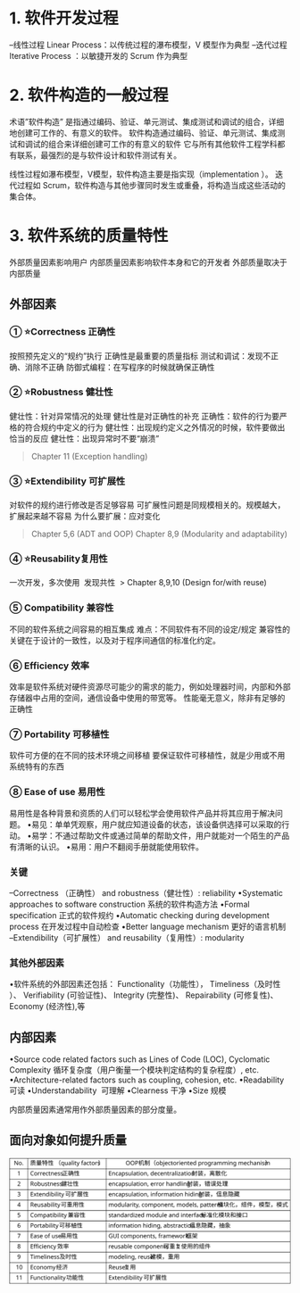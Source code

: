 # 1. 软件开发过程  
–线性过程 Linear Process：以传统过程的瀑布模型，V 模型作为典型
–迭代过程 Iterative Process ：以敏捷开发的 Scrum 作为典型

# 2. 软件构造的一般过程
术语”软件构造” 是指通过编码、验证、单元测试、集成测试和调试的组合，详细地创建可工作的、有意义的软件。
软件构造通过编码、验证、单元测试、集成测试和调试的组合来详细创建可工作的有意义的软件
它与所有其他软件工程学科都有联系，最强烈的是与软件设计和软件测试有关。

线性过程如瀑布模型，V模型，软件构造主要是指实现（implementation ）。
迭代过程如 Scrum，软件构造与其他步骤同时发生或重叠，将构造当成这些活动的集合体。

# 3. 软件系统的质量特性
外部质量因素影响用户
内部质量因素影响软件本身和它的开发者
外部质量取决于内部质量
## 外部因素
### ① ⭐Correctness 正确性
按照预先定义的“规约”执行
正确性是最重要的质量指标
测试和调试：发现不正确、消除不正确 
防御式编程：在写程序的时候就确保正确性
### ② ⭐Robustness 健壮性
健壮性：针对异常情况的处理
健壮性是对正确性的补充
正确性：软件的行为要严格的符合规约中定义的行为
健壮性：出现规约定义之外情况的时候，软件要做出恰当的反应
健壮性：出现异常时不要“崩溃”
> Chapter 11 (Exception handling)
### ③ ⭐Extendibility 可扩展性
对软件的规约进行修改是否足够容易
可扩展性问题是同规模相关的。规模越大，扩展起来越不容易
为什么要扩展：应对变化
> Chapter 5,6 (ADT and OOP)
> Chapter 8,9 (Modularity and adaptability)
### ④ ⭐Reusability复用性
一次开发，多次使用
 发现共性
 > Chapter 8,9,10 (Design for/with reuse)
### ⑤ Compatibility 兼容性
不同的软件系统之间容易的相互集成
难点：不同软件有不同的设定/规定
兼容性的关键在于设计的一致性，以及对于程序间通信的标准化约定。
### ⑥ Efficiency 效率
效率是软件系统对硬件资源尽可能少的需求的能力，例如处理器时间，内部和外部存储器中占用的空间，通信设备中使用的带宽等。
性能毫无意义，除非有足够的正确性
### ⑦ Portability 可移植性
软件可方便的在不同的技术环境之间移植
要保证软件可移植性，就是少用或不用系统特有的东西
### ⑧ Ease of use 易用性
易用性是各种背景和资质的人们可以轻松学会使用软件产品并将其应用于解决问题。
	•易见：单单凭观察，用户就应知道设备的状态，该设备供选择可以采取的行动。
	•易学：不通过帮助文件或通过简单的帮助文件，用户就能对一个陌生的产品有清晰的认识。
	•易用：用户不翻阅手册就能使用软件。
### 关键
–Correctness （正确性） and robustness（健壮性）: reliability
•Systematic approaches to software construction 系统的软件构造方法
•Formal specification 正式的软件规约
•Automatic checking during development process 在开发过程中自动检查
•Better language mechanism 更好的语言机制
–Extendibility（可扩展性） and reusability（复用性）: modularity
### 其他外部因素
•软件系统的外部因素还包括：
Functionality（功能性），
Timeliness（及时性 ）、 
Verifiability (可验证性)、
Integrity (完整性)、 
Repairability (可修复性)、
Economy (经济性),等

## 内部因素
•Source code related factors such as Lines of Code (LOC), Cyclomatic Complexity 循环复杂度（用户衡量一个模块判定结构的复杂程度）, etc.
•Architecture-related factors such as coupling, cohesion, etc.
•Readability 可读
•Understandability  可理解
•Clearness 干净
•Size 规模

内部质量因素通常用作外部质量因素的部分度量。

## 面向对象如何提升质量
![](Attachments/软件的质量特性.svg)
